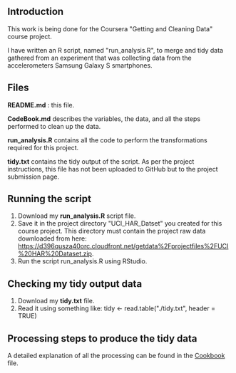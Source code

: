 ## Introduction

This work is being done for the Coursera "Getting and Cleaning Data" course project.

I have written an R script, named "run_analysis.R", to merge and tidy data gathered from an experiment that was collecting data from the accelerometers Samsung Galaxy S smartphones.

## Files

**README.md** : this file.

**CodeBook.md** describes the variables, the data, and all the steps performed to clean up the data.

**run_analysis.R** contains all the code to perform the transformations required for this project.

**tidy.txt** contains the tidy output of the script. As per the project instructions, this file has not been uploaded to GitHub but to the project submission page.

## Running the script

1. Download my **run_analysis.R** script file.
2. Save it in the project directory "UCI_HAR_Datset" you created for this course project. This directory must contain the project raw data downloaded from here: https://d396qusza40orc.cloudfront.net/getdata%2Fprojectfiles%2FUCI%20HAR%20Dataset.zip. 
3. Run the script run_analysis.R using RStudio.

## Checking my tidy output data
1. Download my **tidy.txt** file.
4. Read it using something like: tidy <- read.table("./tidy.txt", header = TRUE)

## Processing steps to produce the tidy data
A detailed explanation of all the processing can be found in the [Cookbook](https://github.com/karim3461/GaCD_Project/blob/master/Cookbook.md) file.
